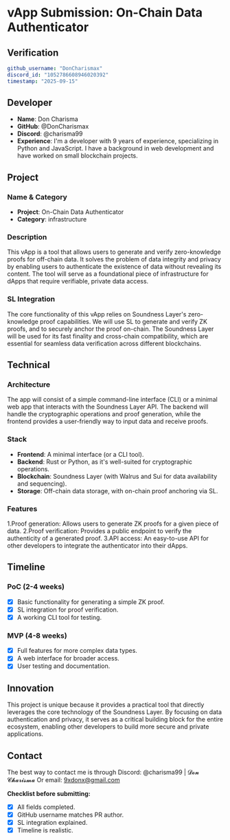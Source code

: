 # vApp Submission: On-Chain Data Authenticator

## Verification
```yaml
github_username: "DonCharismax"
discord_id: "1052786608946020392"
timestamp: "2025-09-15"
```

## Developer
- **Name**: Don Charisma
- **GitHub**: @DonCharismax
- **Discord**: @charisma99
- **Experience**: I'm a developer with 9 years of experience, specializing in Python and JavaScript. I have a background in web development and have worked on small blockchain projects.

## Project

### Name & Category
- **Project**: On-Chain Data Authenticator
- **Category**: infrastructure

### Description
This vApp is a tool that allows users to generate and verify zero-knowledge proofs for off-chain data. It solves the problem of data integrity and privacy by enabling users to authenticate the existence of data without revealing its content. The tool will serve as a foundational piece of infrastructure for dApps that require verifiable, private data access.

### SL Integration 
The core functionality of this vApp relies on Soundness Layer's zero-knowledge proof capabilities. We will use SL to generate and verify ZK proofs, and to securely anchor the proof on-chain. The Soundness Layer will be used for its fast finality and cross-chain compatibility, which are essential for seamless data verification across different blockchains.

## Technical

### Architecture
The app will consist of a simple command-line interface (CLI) or a minimal web app that interacts with the Soundness Layer API. The backend will handle the cryptographic operations and proof generation, while the frontend provides a user-friendly way to input data and receive proofs.

### Stack
- **Frontend**:  A minimal interface (or a CLI tool).
- **Backend**: Rust or Python, as it's well-suited for cryptographic operations.
- **Blockchain**: Soundness Layer (with Walrus and Sui for data availability and sequencing).
- **Storage**: Off-chain data storage, with on-chain proof anchoring via SL.

### Features
1.Proof generation: Allows users to generate ZK proofs for a given piece of data.
2.Proof verification: Provides a public endpoint to verify the authenticity of a generated proof.
3.API access: An easy-to-use API for other developers to integrate the authenticator into their dApps.

## Timeline

### PoC (2-4 weeks)
- [x] Basic functionality for generating a simple ZK proof.
- [x] SL integration for proof verification.
- [x] A working CLI tool for testing.

### MVP (4-8 weeks)  
- [x] Full features for more complex data types.
- [x] A web interface for broader access.
- [x] User testing and documentation.

## Innovation
This project is unique because it provides a practical tool that directly leverages the core technology of the Soundness Layer. By focusing on data authentication and privacy, it serves as a critical building block for the entire ecosystem, enabling other developers to build more secure and private applications.

## Contact
The best way to contact me is through Discord: @charisma99 | 𝓓𝓸𝓷 𝓒𝓱𝓪𝓻𝓲𝓼𝓶𝓪 Or email: 9xdonx@gmail.com

**Checklist before submitting:**
- [x] All fields completed.
- [x] GitHub username matches PR author.
- [x] SL integration explained.
- [x] Timeline is realistic.
